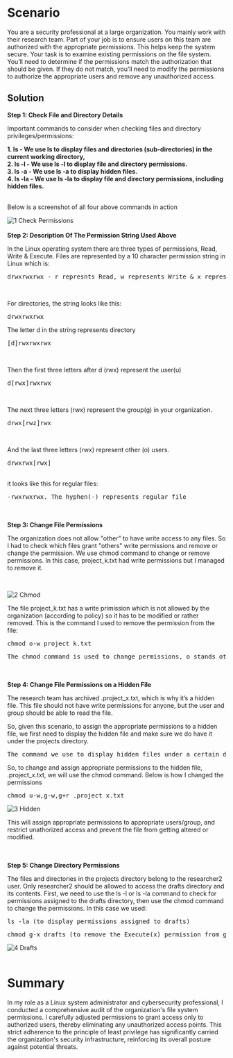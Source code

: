 <h1>Scenario</h1>
<p>You are a security professional at a large organization. You mainly work with their research team. Part of your job is to ensure users on this team are authorized with the appropriate permissions. This helps keep the system secure. Your task is to examine existing permissions on the file system. You’ll need to determine if the permissions match the authorization that should be given. If they do not match, you’ll need to modify the permissions to authorize the appropriate users and remove any unauthorized access.</p>

<h2>Solution</h2>
<b>Step 1: Check File and Directory Details</b>
<p>Important commands to consider when checking files and directory privileges/permissions:</p>
<b>
  1. ls - We use ls to display files and directories (sub-directories) in the current working directory, <br>
  2. ls -l - We use ls -l to display file and directory permissions. <br>
  3. ls -a - We use ls -a to display hidden files. <br>
  4. ls -la - We use ls -la to display file and directory permissions, including hidden files. <br>
</b> <br>
<p>Below is a screenshot of all four above commands in action</p>

![1  Check Permissions](https://github.com/ThokozaneN/Google-Cybersecurity-Projects/assets/133211908/c6b50655-2f43-49f0-9b76-288ecf9e35ec)
<br>
<br>
<b>Step 2: Description Of The Permission String Used Above</b>
<p>In the Linux operating system there are three types of permissions, Read, Write & Execute. Files are represented by a 10 character permission string in Linux which is: <pre>drwxrwxrwx - r represnts Read, w represents Write & x represents Execute.</pre></p><br>
<p>For directories, the string looks like this: <pre>drwxrwxrwx</pre></p>
<p>The letter d in the string represents directory<pre>[d]rwxrwxrwx</pre></p><br>
<p>Then the first three letters after d (rwx) represent the user(u)<pre>d[rwx]rwxrwx</pre></p><br>
<p>The next three letters (rwx) represent the group(g) in your organization. <pre>drwx[rwz]rwx</pre></p><br>
<p>And the last three letters (rwx) represent other (o) users. <pre>drwxrwx[rwx]</pre></p><br>
it looks like this for regular files:
<pre>-rwxrwxrwx. The hyphen(-) represents regular file</pre>
<br>
<br>
<b>Step 3: Change File Permissions</b>
<p>The organization does not allow "other" to have write access to any files. So I had to check which files grant "others" write permissions and remove or change the permission. We use chmod command to change or remove permissions. In this case, project_k.txt had write permissions but I managed to remove it.</p> <br>

![2  Chmod](https://github.com/ThokozaneN/Google-Cybersecurity-Projects/assets/133211908/49cf26ea-1c8d-419a-afaf-26bb23836626)
<p>The file project_k.txt has a write primission which is not allowed by the organization (according to policy) so it has to be modified or rather removed. This is the command I used to remove the permission from the file: <pre>chmod o-w project_k.txt</pre></p>
<pre>The chmod command is used to change permissions, o stands others, w stands for write permission, the hyphen (subtract sign) means we're removing write permission for the project_k.txt file.</pre>
<br>
<br>
<b>Step 4: Change File Permissions on a Hidden File</b>
<p>The research team has archived .project_x.txt, which is why it’s a hidden file. This file should not have write permissions for anyone, but the user and group should be able to read the file.</p>
<p>So, given this scenario, to assign the appropriate permissions to a hidden file, we first need to display the hidden file and make sure we do have it under the projects directory.</p> <pre>The command we use to display hidden files under a certain directory (projects, in this case) is: ls -a</pre>
<p>So, to change and assign appropriate permissions to the hidden file, .project_x.txt, we will use the chmod command. Below is how I changed the permissions</p><pre>chmod u-w,g-w,g+r .project_x.txt</pre>

![3  Hidden](https://github.com/ThokozaneN/Google-Cybersecurity-Projects/assets/133211908/561d8d7e-824e-435c-81b5-ecc53377fecc)
<p>This will assign appropriate permissions to appropriate users/group, and restrict unathorized access and prevent the file from getting altered or modified.</p>
<br>
<br>
<b>Step 5: Change Directory Permissions </b>
<p>The files and directories in the projects directory belong to the researcher2 user. Only researcher2 should be allowed to access the drafts directory and its contents. First, we need to use the ls -l or ls -la command to check for permissions assigned to the drafts directory, then use the chmod command to change the permissions. In this case we used: <pre>ls -la (to display permissions assigned to drafts)</pre></p><pre>chmod g-x drafts (to remove the Execute(x) permission from group)</pre></p>

![4  Drafts](https://github.com/ThokozaneN/Google-Cybersecurity-Projects/assets/133211908/7fec2153-6e06-4729-bd40-f500ad422e8a)
<br>
<br>
<h1>Summary</h1>
<p>In my role as a Linux system administrator and cybersecurity professional, I conducted a comprehensive audit of the organization's file system permissions. I carefully adjusted permissions to grant access only to authorized users, thereby eliminating any unauthorized access points. This strict adherence to the principle of least privilege has significantly carried the organization's security infrastructure, reinforcing its overall posture against potential threats.</p>
